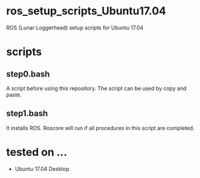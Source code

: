 # ros_setup_scripts_Ubuntu17.04

ROS (Lunar Loggerhead) setup scripts for Ubuntu 17.04

# scripts

## step0.bash

A script before using this repository. The script can be used by copy and paste.

## step1.bash

It installs ROS. Roscore will run if all procedures in this script are completed.

# tested on ...

* Ubuntu 17.04 Desktop
